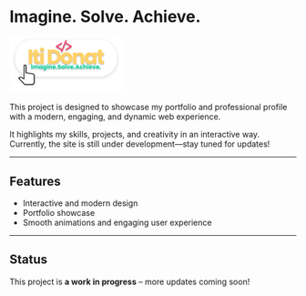# Imagine. Solve. Achieve.  

<a href="https://dev-portfolio-iti-donat.netlify.app/">
  <img src="https://github.com/etWert/dev-portfolio/blob/main/assets/signature.png" alt="My Logo" width="200"/>
</a>

This project is designed to showcase my portfolio and professional profile with a modern, engaging, and dynamic web experience.

It highlights my skills, projects, and creativity in an interactive way. Currently, the site is still under development—stay tuned for updates!

---

## Features  
- Interactive and modern design  
- Portfolio showcase  
- Smooth animations and engaging user experience  

---

## Status  
This project is **a work in progress** – more updates coming soon!
